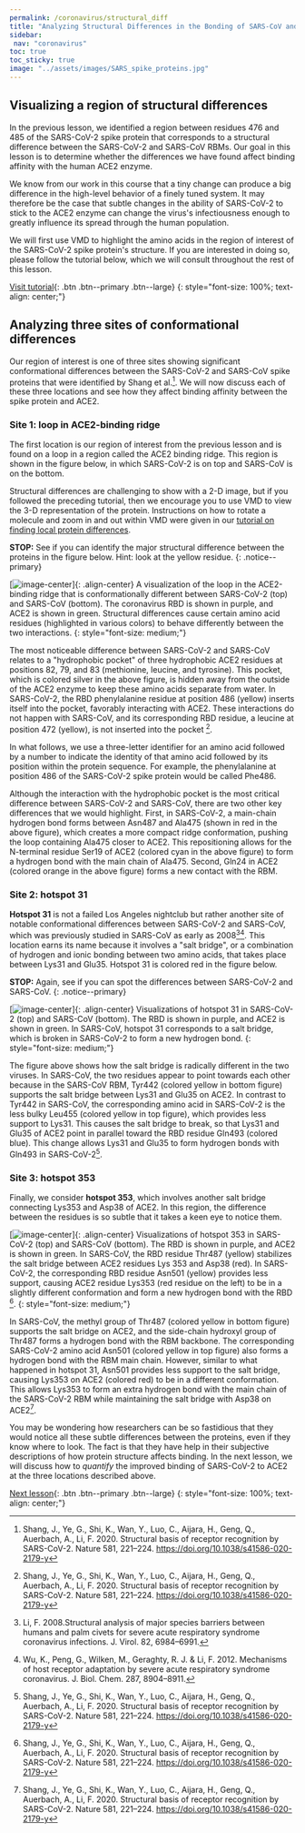 ```yaml
---
permalink: /coronavirus/structural_diff
title: "Analyzing Structural Differences in the Bonding of SARS-CoV and SARS-CoV-2 with the ACE2 Enzyme"
sidebar:
 nav: "coronavirus"
toc: true
toc_sticky: true
image: "../assets/images/SARS_spike_proteins.jpg"
---
```


## Visualizing a region of structural differences

In the previous lesson, we identified a region between residues 476 and 485 of the SARS-CoV-2 spike protein that corresponds to a structural difference between the SARS-CoV-2 and SARS-CoV RBMs. Our goal in this lesson is to determine whether the differences we have found affect binding affinity with the human ACE2 enzyme.

We know from our work in this course that a tiny change can produce a big difference in the high-level behavior of a finely tuned system. It may therefore be the case that subtle changes in the ability of SARS-CoV-2 to stick to the ACE2 enzyme can change the virus's infectiousness enough to greatly influence its spread through the human population.

We will first use VMD to highlight the amino acids in the region of interest of the SARS-CoV-2 spike protein's structure. If you are interested in doing so, please follow the tutorial below, which we will consult throughout the rest of this lesson.

[Visit tutorial](tutorial_visualization){: .btn .btn--primary .btn--large}
{: style="font-size: 100%; text-align: center;"}

## Analyzing three sites of conformational differences

Our region of interest is one of three sites showing significant conformational differences between the SARS-CoV-2 and SARS-CoV spike proteins that were identified by Shang et al.[^Shang]. We will now discuss each of these three locations and see how they affect binding affinity between the spike protein and ACE2.

<!--

SARS-CoV-2 chimeric RBD complexed with ACE2 (PDB entry <a href="https://www.rcsb.org/structure/6vw1" target="_blank">6vw1</a>).

-->

### Site 1: loop in ACE2-binding ridge

The first location is our region of interest from the previous lesson and is found on a loop in a region called the ACE2 binding ridge. This region is shown in the figure below, in which SARS-CoV-2 is on top and SARS-CoV is on the bottom.

Structural differences are challenging to show with a 2-D image, but if you followed the preceding tutorial, then we encourage you to use VMD to view the 3-D representation of the protein. Instructions on how to rotate a molecule and zoom in and out within VMD were given in our [tutorial on finding local protein differences](tutorial_multiseq).

**STOP:** See if you can identify the major structural difference between the proteins in the figure below. Hint: look at the yellow residue.
{: .notice--primary}

[![image-center](../assets/images/Ridge.png)]{: .align-center}
A visualization of the loop in the ACE2-binding ridge that is conformationally different between SARS-CoV-2 (top) and SARS-CoV (bottom). The coronavirus RBD is shown in purple, and ACE2 is shown in green. Structural differences cause certain amino acid residues (highlighted in various colors) to behave differently between the two interactions.
{: style="font-size: medium;"}

The most noticeable difference between SARS-CoV-2 and SARS-CoV relates to a "hydrophobic pocket" of three hydrophobic ACE2 residues at positions 82, 79, and 83 (methionine, leucine, and tyrosine). This pocket, which is colored silver in the above figure, is hidden away from the outside of the ACE2 enzyme to keep these amino acids separate from water. In SARS-CoV-2, the RBD phenylalanine residue at position 486 (yellow) inserts itself into the pocket, favorably interacting with ACE2. These interactions do not happen with SARS-CoV, and its corresponding RBD residue, a leucine at position 472 (yellow), is not inserted into the pocket [^Shang].

In what follows, we use a three-letter identifier for an amino acid followed by a number to indicate the identity of that amino acid followed by its position within the protein sequence. For example, the phenylalanine at position 486 of the SARS-CoV-2 spike protein would be called Phe486.

Although the interaction with the hydrophobic pocket is the most critical difference between SARS-CoV-2 and SARS-CoV, there are two other key differences that we would highlight. First, in SARS-CoV-2, a main-chain hydrogen bond forms between Asn487 and Ala475 (shown in red in the above figure), which creates a more compact ridge conformation, pushing the loop containing Ala475 closer to ACE2. This repositioning allows for the N-terminal residue Ser19 of ACE2 (colored cyan in the above figure) to form a hydrogen bond with the main chain of Ala475. Second, Gln24 in ACE2 (colored orange in the above figure) forms a new contact with the RBM.

### Site 2: hotspot 31

**Hotspot 31** is not a failed Los Angeles nightclub but rather another site of notable conformational differences between SARS-CoV-2 and SARS-CoV, which was previously studied in SARS-CoV as early as 2008[^Li][^Wu]. This location earns its name because it involves a "salt bridge", or a combination of hydrogen and ionic bonding between two amino acids, that takes place between Lys31 and Glu35. Hotspot 31 is colored red in the figure below.

**STOP:** Again, see if you can spot the differences between SARS-CoV-2 and SARS-CoV.
{: .notice--primary}

[![image-center](../assets/images/Hotspot31.png)]{: .align-center}
Visualizations of hotspot 31 in SARS-CoV-2 (top) and SARS-CoV (bottom). The RBD is shown in purple, and ACE2 is shown in green. In SARS-CoV, hotspot 31 corresponds to a salt bridge, which is broken in SARS-CoV-2 to form a new hydrogen bond.
{: style="font-size: medium;"}

The figure above shows how the salt bridge is radically different in the two viruses. In SARS-CoV, the two residues appear to point towards each other because in the SARS-CoV RBM, Tyr442 (colored yellow in bottom figure) supports the salt bridge between Lys31 and Glu35 on ACE2. In contrast to Tyr442 in SARS-CoV, the corresponding amino acid in SARS-CoV-2 is the less bulky Leu455 (colored yellow in top figure), which provides less support to Lys31. This causes the salt bridge to break, so that Lys31 and Glu35 of ACE2 point in parallel toward the RBD residue Gln493 (colored blue). This change allows Lys31 and Glu35 to form hydrogen bonds with Gln493 in SARS-CoV-2[^Shang].

### Site 3: hotspot 353

Finally, we consider **hotspot 353**, which involves another salt bridge connecting Lys353 and Asp38 of ACE2. In this region, the difference between the residues is so subtle that it takes a keen eye to notice them.

[![image-center](../assets/images/Hotspot353.png)]{: .align-center}
Visualizations of hotspot 353 in SARS-CoV-2 (top) and SARS-CoV (bottom). The RBD is shown in purple, and ACE2 is shown in green. In SARS-CoV, the RBD residue Thr487 (yellow) stabilizes the salt bridge between ACE2 residues Lys 353 and Asp38 (red). In SARS-CoV-2, the corresponding RBD residue Asn501 (yellow) provides less support, causing ACE2 residue Lys353 (red residue on the left) to be in a slightly different conformation and form a new hydrogen bond with the RBD [^Shang].
{: style="font-size: medium;"}

In SARS-CoV, the methyl group of Thr487 (colored yellow in bottom figure) supports the salt bridge on ACE2, and the side-chain hydroxyl group of Thr487 forms a hydrogen bond with the RBM backbone. The corresponding SARS-CoV-2 amino acid Asn501 (colored yellow in top figure) also forms a hydrogen bond with the RBM main chain. However, similar to what happened in hotspot 31, Asn501 provides less support to the salt bridge, causing Lys353 on ACE2 (colored red) to be in a different conformation. This allows Lys353 to form an extra hydrogen bond with the main chain of the SARS-CoV-2 RBM while maintaining the salt bridge with Asp38 on ACE2[^Shang].

You may be wondering how researchers can be so fastidious that they would notice all these subtle differences between the proteins, even if they know where to look. The fact is that they have help in their subjective descriptions of how protein structure affects binding. In the next lesson, we will discuss how to *quantify* the improved binding of SARS-CoV-2 to ACE2 at the three locations described above.

[Next lesson](NAMD){: .btn .btn--primary .btn--large}
{: style="font-size: 100%; text-align: center;"}


[^Hamming]: Hamming, I., Timens, W., Bulthuis, M., Lely, A., Navis, G., Goor, H. 2004. Tissue distribution of ACE2 portein, the functional receptor for SARS coronavirus. A first step in understanding SARS pathogenesis. J Pathol 203(2), 631-637. https://doi.org/10.1002/path.1570

[^Samavati]: Samavati, L., Uhal, B. 2020. ACE2, Much more than just a receptor for sars-cov-2. Front. Cell. Infect. Microbiol 10. https://doi.org/10.3389/fcimb.2020.00317

[^Shang]: Shang, J., Ye, G., Shi, K., Wan, Y., Luo, C., Aijara, H., Geng, Q., Auerbach, A., Li, F. 2020. Structural basis of receptor recognition by SARS-CoV-2. Nature 581, 221–224. https://doi.org/10.1038/s41586-020-2179-y

[^Li]: Li, F. 2008.Structural analysis of major species barriers between humans and palm civets for severe acute respiratory syndrome coronavirus infections. J. Virol. 82, 6984–6991.

[^Wu]: Wu, K., Peng, G., Wilken, M., Geraghty, R. J. & Li, F. 2012. Mechanisms of host receptor adaptation by severe acute respiratory syndrome coronavirus. J. Biol. Chem. 287, 8904–8911.
